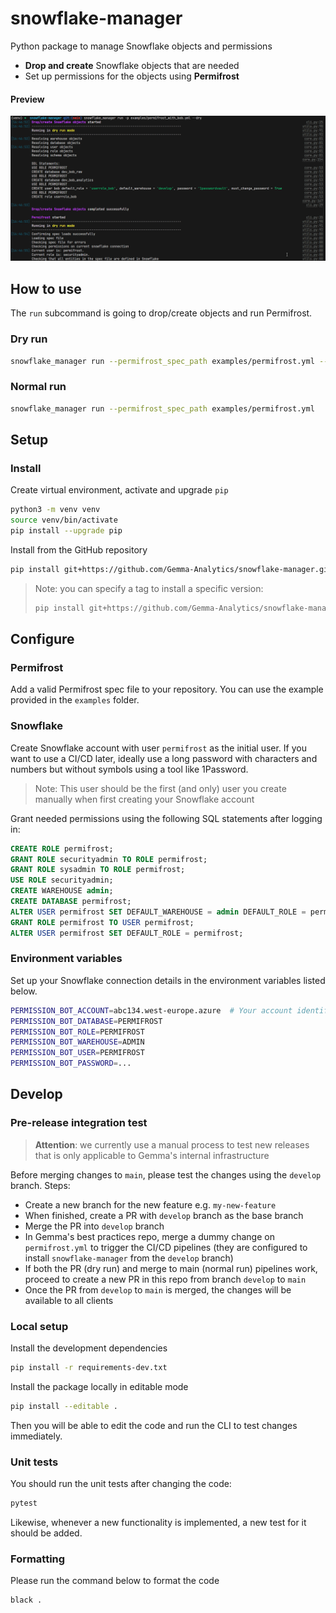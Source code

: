 # snowflake-manager
Python package to manage Snowflake objects and permissions

- **Drop and create** Snowflake objects that are needed
- Set up permissions for the objects using **Permifrost**

#### Preview

![Example run](./docs/images/run_example.png)

## How to use
The `run` subcommand is going to drop/create objects and run Permifrost.

### Dry run

```bash
snowflake_manager run --permifrost_spec_path examples/permifrost.yml --dry
```

### Normal run
```bash
snowflake_manager run --permifrost_spec_path examples/permifrost.yml
```

## Setup

### Install
Create virtual environment, activate and upgrade `pip`
```bash
python3 -m venv venv
source venv/bin/activate
pip install --upgrade pip
```

Install from the GitHub repository
```bash
pip install git+https://github.com/Gemma-Analytics/snowflake-manager.git
```

> Note: you can specify a tag to install a specific version:
> 
> ```bash
> pip install git+https://github.com/Gemma-Analytics/snowflake-manager.git@v1.0.0
> ```

## Configure

### Permifrost
Add a valid Permifrost spec file to your repository. You can use the example provided in the `examples` folder.

### Snowflake
Create Snowflake account with user `permifrost` as the initial user. If you want to use a CI/CD later, ideally use a long password with characters and numbers but without symbols using a tool like 1Password.

> Note: This user should be the first (and only) user you create manually when first creating your Snowflake account

Grant needed permissions using the following SQL statements after logging in:

```sql
CREATE ROLE permifrost;
GRANT ROLE securityadmin TO ROLE permifrost;
GRANT ROLE sysadmin TO ROLE permifrost;
USE ROLE securityadmin;
CREATE WAREHOUSE admin;
CREATE DATABASE permifrost;
ALTER USER permifrost SET DEFAULT_WAREHOUSE = admin DEFAULT_ROLE = permifrost;
GRANT ROLE permifrost TO USER permifrost;
ALTER USER permifrost SET DEFAULT_ROLE = permifrost;
```

### Environment variables

Set up your Snowflake connection details in the environment variables listed below. 
```bash
PERMISSION_BOT_ACCOUNT=abc134.west-europe.azure  # Your account identifier
PERMISSION_BOT_DATABASE=PERMIFROST
PERMISSION_BOT_ROLE=PERMIFROST
PERMISSION_BOT_WAREHOUSE=ADMIN
PERMISSION_BOT_USER=PERMIFROST
PERMISSION_BOT_PASSWORD=...
```

## Develop

### Pre-release integration test
> **Attention**: we currently use a manual process to test new releases that is only applicable to Gemma's internal infrastructure

Before merging changes to `main`, please test the changes using the `develop` branch. Steps:

- Create a new branch for the new feature e.g. `my-new-feature`
- When finished, create a PR with `develop` branch as the base branch
- Merge the PR into `develop` branch
- In Gemma's best practices repo, merge a dummy change on `permifrost.yml` to trigger the CI/CD pipelines (they are configured to install `snowflake-manager` from the `develop` branch)
- If both the PR (dry run) and merge to main (normal run) pipelines work, proceed to create a new PR in this repo from branch `develop` to `main`
- Once the PR from `develop` to `main` is merged, the changes will be available to all clients 

### Local setup

Install the development dependencies

```bash
pip install -r requirements-dev.txt
```

Install the package locally in editable mode

```bash
pip install --editable .
```
Then you will be able to edit the code and run the CLI to test changes immediately.

### Unit tests
You should run the unit tests after changing the code:
```bash
pytest
```
Likewise, whenever a new functionality is implemented, a new test for it should be added.

### Formatting
Please run the command below to format the code
```bash
black .
```